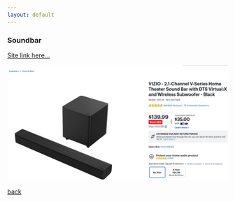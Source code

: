 ```yaml
---
layout: default
---
```



### Soundbar
[Site link here...](https://www.bestbuy.com/site/vizio-2-1-channel-v-series-home-theater-sound-bar-with-dts-virtualx-and-wireless-subwoofer-black/6471428.p?skuId=6471428&extStoreId=571&utm_source=feed&ref=212&loc=1&gad_source=1&gclid=Cj0KCQiAgqGrBhDtARIsAM5s0_m-211ZQdn3Wxe-BhTc_2JoXTb0KosrRArQj6k9Zd1_jRM6gkbY4JQaAkwoEALw_wcB&gclsrc=aw.ds)

![Pandas-items](assets/images/soundbar.png)

[back](./)
